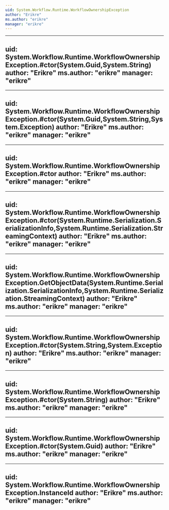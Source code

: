```yaml
---
uid: System.Workflow.Runtime.WorkflowOwnershipException
author: "Erikre"
ms.author: "erikre"
manager: "erikre"
---
```


---
uid: System.Workflow.Runtime.WorkflowOwnershipException.#ctor(System.Guid,System.String)
author: "Erikre"
ms.author: "erikre"
manager: "erikre"
---

---
uid: System.Workflow.Runtime.WorkflowOwnershipException.#ctor(System.Guid,System.String,System.Exception)
author: "Erikre"
ms.author: "erikre"
manager: "erikre"
---

---
uid: System.Workflow.Runtime.WorkflowOwnershipException.#ctor
author: "Erikre"
ms.author: "erikre"
manager: "erikre"
---

---
uid: System.Workflow.Runtime.WorkflowOwnershipException.#ctor(System.Runtime.Serialization.SerializationInfo,System.Runtime.Serialization.StreamingContext)
author: "Erikre"
ms.author: "erikre"
manager: "erikre"
---

---
uid: System.Workflow.Runtime.WorkflowOwnershipException.GetObjectData(System.Runtime.Serialization.SerializationInfo,System.Runtime.Serialization.StreamingContext)
author: "Erikre"
ms.author: "erikre"
manager: "erikre"
---

---
uid: System.Workflow.Runtime.WorkflowOwnershipException.#ctor(System.String,System.Exception)
author: "Erikre"
ms.author: "erikre"
manager: "erikre"
---

---
uid: System.Workflow.Runtime.WorkflowOwnershipException.#ctor(System.String)
author: "Erikre"
ms.author: "erikre"
manager: "erikre"
---

---
uid: System.Workflow.Runtime.WorkflowOwnershipException.#ctor(System.Guid)
author: "Erikre"
ms.author: "erikre"
manager: "erikre"
---

---
uid: System.Workflow.Runtime.WorkflowOwnershipException.InstanceId
author: "Erikre"
ms.author: "erikre"
manager: "erikre"
---
